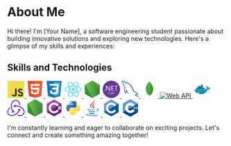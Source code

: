 

# About Me

Hi there! I'm [Your Name], a software engineering student passionate about building innovative solutions and exploring new technologies. Here's a glimpse of my skills and experiences:

## Skills and Technologies

<a href="https://developer.mozilla.org/en-US/docs/Web/JavaScript" target="_blank"> <img src="https://raw.githubusercontent.com/devicons/devicon/master/icons/javascript/javascript-original.svg" alt="JavaScript" width="40" height="40"/> </a>
<a href="https://developer.mozilla.org/en-US/docs/Web/Guide/HTML/HTML5" target="_blank"> <img src="https://raw.githubusercontent.com/devicons/devicon/master/icons/html5/html5-original.svg" alt="HTML5" width="40" height="40"/> </a>
<a href="https://developer.mozilla.org/en-US/docs/Web/CSS" target="_blank"> <img src="https://raw.githubusercontent.com/devicons/devicon/master/icons/css3/css3-original.svg" alt="CSS" width="40" height="40"/> </a>
<a href="https://reactjs.org/" target="_blank"> <img src="https://raw.githubusercontent.com/devicons/devicon/master/icons/react/react-original.svg" alt="React" width="40" height="40"/> </a>
<a href="https://nodejs.org/" target="_blank"> <img src="https://raw.githubusercontent.com/devicons/devicon/master/icons/nodejs/nodejs-original.svg" alt="Node.js" width="40" height="40"/> </a>
<a href="https://dotnet.microsoft.com/" target="_blank"> <img src="https://raw.githubusercontent.com/devicons/devicon/master/icons/dotnetcore/dotnetcore-original.svg" alt=".NET Core" width="40" height="40"/> </a>
<a href="https://www.mysql.com/" target="_blank"> <img src="https://raw.githubusercontent.com/devicons/devicon/master/icons/mysql/mysql-original.svg" alt="MySQL" width="40" height="40"/> </a>
<a href="https://www.mongodb.com/" target="_blank"> <img src="https://raw.githubusercontent.com/devicons/devicon/master/icons/mongodb/mongodb-original.svg" alt="MongoDB" width="40" height="40"/> </a>
<a href="https://developer.mozilla.org/en-US/docs/Glossary/WebAPI" target="_blank"> <img src="https://raw.githubusercontent.com/devicons/devicon/master/icons/webapi/webapi-original-wordmark.svg" alt="Web API" width="40" height="40"/> </a>
<a href="https://www.docker.com/" target="_blank"> <img src="https://raw.githubusercontent.com/devicons/devicon/master/icons/docker/docker-original.svg" alt="Docker" width="40" height="40"/> </a>
<a href="https://redux.js.org/" target="_blank"> <img src="https://raw.githubusercontent.com/devicons/devicon/master/icons/redux/redux-original.svg" alt="React Redux" width="40" height="40"/> </a>
<a href="https://nodejs.org/" target="_blank"> <img src="https://raw.githubusercontent.com/devicons/devicon/master/icons/nodejs/nodejs-original.svg" alt="Node.js" width="40" height="40"/> </a>
<a href="https://docs.microsoft.com/en-us/dotnet/csharp/" target="_blank"> <img src="https://raw.githubusercontent.com/devicons/devicon/master/icons/csharp/csharp-original.svg" alt="C#" width="40" height="40"/> </a>
<a href="https://www.python.org/" target="_blank"> <img src="https://raw.githubusercontent.com/devicons/devicon/master/icons/python/python-original.svg" alt="Python" width="40" height="40"/> </a>
<a href="https://www.java.com/" target="_blank"> <img src="https://raw.githubusercontent.com/devicons/devicon/master/icons/java/java-original.svg" alt="Java" width="40" height="40"/> </a>
<a href="https://en.wikipedia.org/wiki/C_(programming_language)" target="_blank"> <img src="https://raw.githubusercontent.com/devicons/devicon/master/icons/c/c-original.svg" alt="C" width="40" height="40"/> </a>
<a href="https://en.wikipedia.org/wiki/C%2B%2B" target="_blank"> <img src="https://raw.githubusercontent.com/devicons/devicon/master/icons/cplusplus/cplusplus-original.svg" alt="C++" width="40" height="40"/> </a>






I'm constantly learning and eager to collaborate on exciting projects. Let's connect and create something amazing together!
